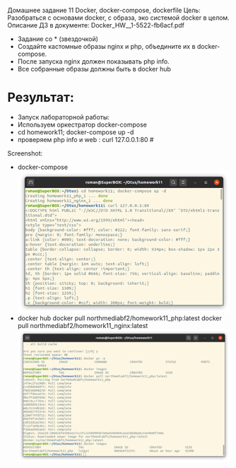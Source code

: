   Домашнее задание 11
  Docker, docker-compose, dockerfile
  Цель: Разобраться с основами docker, с образа, эко системой docker в целом.
  Описание ДЗ в документе: Docker_HW__1-5522-fb6acf.pdf

 - Задание со * (звездочкой)
 - Создайте кастомные образы nginx и php, объедините их в docker-compose.
 - После запуска nginx должен показывать php info.
 - Все собранные образы должны быть в docker hub

# Результат:
 - Запуск лабораторной работы: 
 -  Используем оркестратор docker-compose 
 -  cd homework11; docker-compose up -d
 -  проверяем php info и web : curl 127.0.0.1:80 # 
  
Screenshot:
* docker-compose
![terminal](screen.png)
*  docker hub
   docker pull northmediabf2/homework11_php:latest
   docker pull northmediabf2/homework11_nginx:latest
![docker_hub](docker_hub.png)